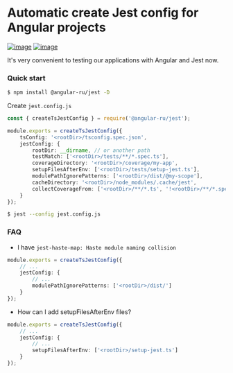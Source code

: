 # Automatic create Jest config for Angular projects

[![image](https://badge.fury.io/js/%40angular-ru%2Fjest.svg)](https://badge.fury.io/js/%40angular-ru%2Fjest)
[![image](https://img.shields.io/npm/dw/@angular-ru/jest)](https://badge.fury.io/js/%40angular-ru%2Fjest)

It's very convenient to testing our applications with Angular and Jest now.

### Quick start

```bash
$ npm install @angular-ru/jest -D
```

Create `jest.config.js`

```typescript
const { createTsJestConfig } = require('@angular-ru/jest');

module.exports = createTsJestConfig({
    tsConfig: '<rootDir>/tsconfig.spec.json',
    jestConfig: {
        rootDir: __dirname, // or another path
        testMatch: ['<rootDir>/tests/**/*.spec.ts'],
        coverageDirectory: '<rootDir>/coverage/my-app',
        setupFilesAfterEnv: ['<rootDir>/tests/setup-jest.ts'],
        modulePathIgnorePatterns: ['<rootDir>/dist/@my-scope'],
        cacheDirectory: '<rootDir>/node_modules/.cache/jest',
        collectCoverageFrom: ['<rootDir>/**/*.ts', '!<rootDir>/**/*.spec.ts']
    }
});
```

```bash
$ jest --config jest.config.js
```

### FAQ

-   I have `jest-haste-map: Haste module naming collision`

```typescript
module.exports = createTsJestConfig({
    // ...
    jestConfig: {
        // ...
        modulePathIgnorePatterns: ['<rootDir>/dist/']
    }
});
```

-   How can I add setupFilesAfterEnv files?

```typescript
module.exports = createTsJestConfig({
    // ...
    jestConfig: {
        // ...
        setupFilesAfterEnv: ['<rootDir>/setup-jest.ts']
    }
});
```
